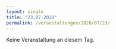 ```yaml
---
layout: single
title: "23.07.2020"
permalink: /veranstaltungen/2020/07/23/
---
```


Keine Veranstaltung an diesem Tag.
